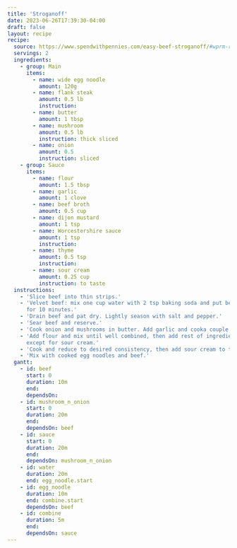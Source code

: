 ```yaml
---
title: 'Stroganoff'
date: 2023-06-26T17:39:30-04:00
draft: false
layout: recipe
recipe:
  source: https://www.spendwithpennies.com/easy-beef-stroganoff/#wprm-recipe-container-149619
  servings: 2
  ingredients:
    - group: Main
      items:
        - name: wide egg noodle
          amount: 120g
        - name: flank steak
          amount: 0.5 lb
          instruction:
        - name: butter
          amount: 1 tbsp
        - name: mushroom
          amount: 0.5 lb
          instruction: thick sliced
        - name: onion
          amount: 0.5
          instruction: sliced
    - group: Sauce
      items:
        - name: flour
          amount: 1.5 tbsp
        - name: garlic
          amount: 1 clove
        - name: beef broth
          amount: 0.5 cup
        - name: dijon mustard
          amount: 1 tsp
        - name: Worcestershire sauce
          amount: 1 tsp
          instruction:
        - name: thyme
          amount: 0.5 tsp
          instruction:
        - name: sour cream
          amount: 0.25 cup
          instruction: to taste
  instructions:
    - 'Slice beef into thin strips.'
    - 'Velvet beef: mix one cup water with 2 tsp baking soda and put beef in
      for 10 minutes.'
    - 'Drain beef and pat dry. Lightly season with salt and pepper.'
    - 'Sear beef and reserve.'
    - 'Cook onion and mushrooms in butter. Add garlic and cooka couple minutes.'
    - 'Add flour and mix until well combined, then add rest of ingredients
      except for sour cream.'
    - 'Cook and reduce to desired consistency, then add sour cream to taste.'
    - 'Mix with cooked egg noodles and beef.'
  gantt:
    - id: beef
      start: 0
      duration: 10m
      end:
      dependsOn:
    - id: mushroom_n_onion
      start: 0
      duration: 20m
      end:
      dependsOn: beef
    - id: sauce
      start: 0
      duration: 20m
      end:
      dependsOn: mushroom_n_onion
    - id: water
      duration: 20m
      end: egg_noodle.start
    - id: egg_noodle
      duration: 10m
      end: combine.start
      dependsOn: beef
    - id: combine
      duration: 5m
      end:
      dependsOn: sauce
---
```

